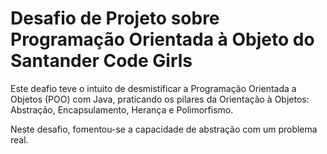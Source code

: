 # Desafio de Projeto sobre Programação Orientada à Objeto do Santander Code Girls

Este deafio teve o intuito de desmistificar a Programação Orientada a Objetos (POO) com Java, praticando os pilares da Orientação à Objetos: Abstração, Encapsulamento, Herança e Polimorfismo. 


Neste desafio, fomentou-se a capacidade de abstração com um problema real.
